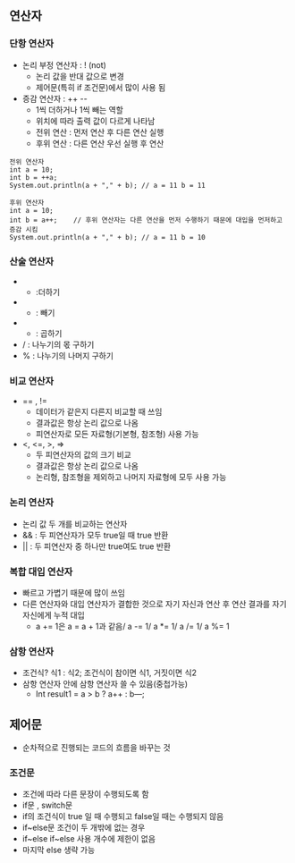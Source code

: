 ## 연산자
### 단항 연산자 
- 논리 부정 연산자 : ! (not)
    - 논리 값을 반대 값으로 변경
    - 제어문(특히 if 조건문)에서 많이 사용 됨
- 증감 연산자 : ++ --
    - 1씩 더하거나 1씩 빼는 역할
    - 위치에 따라 출력 값이 다르게 나타남
    - 전위 연산 : 먼저 연산 후 다른 연산 실행
    - 후위 연산 : 다른 연산 우선 실행 후 연산
``` 
전위 연산자
int a = 10;
int b = ++a;
System.out.println(a + "," + b); // a = 11 b = 11 
```
```
후위 연산자
int a = 10;
int b = a++;    // 후위 연산자는 다른 연산을 먼저 수행하기 때문에 대입을 먼저하고 증감 시킴
System.out.println(a + "," + b); // a = 11 b = 10
```

### 산술 연산자 
- + :더하기 
- - : 빼기
- * : 곱하기
- / : 나누기의 몫 구하기
- % : 나누기의 나머지 구하기

### 비교 연산자
- == , !=
    - 데이터가 같은지 다른지 비교할 때 쓰임 
    - 결과값은 항상 논리 값으로 나옴
    - 피연산자로 모든 자료형(기본형, 참조형) 사용 가능
- <, <=, >, =>
    - 두 피연산자의 값의 크기 비교
    - 결과값은 항상 논리 값으로 나옴
    - 논리형, 참조형을 제외하고 나머지 자료형에 모두 사용 가능

### 논리 연산자
- 논리 값 두 개를 비교하는 연산자
- && : 두 피연산자가 모두 true일 때 true 반환
- || : 두 피연산자 중 하나만 true여도 true 반환

### 복합 대입 연산자
- 빠르고 가볍기 때문에 많이 쓰임
- 다른 연산자와 대입 연산자가 결합한 것으로 자기 자신과 연산 후 연산 결과를 자기 자신에게 누적 대입
    - a += 1은 a = a + 1과 같음/ a -= 1/ a *= 1/ a /= 1/ a %= 1

### 삼항 연산자
- 조건식? 식1 : 식2; 조건식이 참이면 식1, 거짓이면 식2
- 삼항 연산자 안에 삼항 연산자 쓸 수 있음(중첩가능)
    - Int result1 = a > b ? a++ : b—;

## 제어문 
- 순차적으로 진행되는 코드의 흐름을 바꾸는 것

### 조건문
- 조건에 따라 다른 문장이 수행되도록 함
- if문 , switch문
- if의 조건식이 true 일 때 수행되고 false일 때는 수행되지 않음
- if~else문 조건이 두 개밖에 없는 경우
- if~else if~else 사용 개수에 제한이 없음
- 마지막 else 생략 가능

